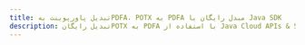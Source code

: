 ---title: تبدیل پاورپوینت بهPDFA، POTX به PDFA مبدل رایگان یا Java SDKdescription: تبدیل رایگانPOTX به PDFA با استفاده از Java Cloud APIs & SDK. همچنین اسناد Microsoft PowerPoint را در Cloud ایجاد، ویرایش و رندر کنید.---